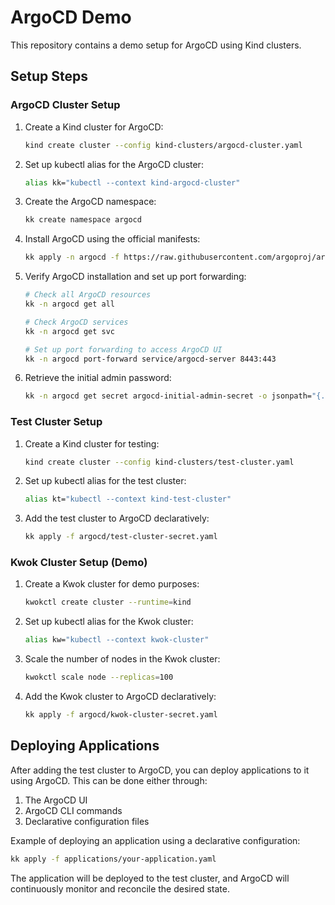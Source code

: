 # ArgoCD Demo

This repository contains a demo setup for ArgoCD using Kind clusters.

## Setup Steps

### ArgoCD Cluster Setup

1. Create a Kind cluster for ArgoCD:
   ```bash
   kind create cluster --config kind-clusters/argocd-cluster.yaml
   ```

2. Set up kubectl alias for the ArgoCD cluster:
   ```bash
   alias kk="kubectl --context kind-argocd-cluster"
   ```

3. Create the ArgoCD namespace:
   ```bash
   kk create namespace argocd
   ```

4. Install ArgoCD using the official manifests:
   ```bash
   kk apply -n argocd -f https://raw.githubusercontent.com/argoproj/argo-cd/refs/tags/v2.14.11/manifests/install.yaml
   ```

5. Verify ArgoCD installation and set up port forwarding:
   ```bash
   # Check all ArgoCD resources
   kk -n argocd get all

   # Check ArgoCD services
   kk -n argocd get svc

   # Set up port forwarding to access ArgoCD UI
   kk -n argocd port-forward service/argocd-server 8443:443
   ```

6. Retrieve the initial admin password:
   ```bash
   kk -n argocd get secret argocd-initial-admin-secret -o jsonpath="{.data.password}" | base64 -d && echo
   ```

### Test Cluster Setup

1. Create a Kind cluster for testing:
   ```bash
   kind create cluster --config kind-clusters/test-cluster.yaml
   ```

2. Set up kubectl alias for the test cluster:
   ```bash
   alias kt="kubectl --context kind-test-cluster"
   ```

3. Add the test cluster to ArgoCD declaratively:
   ```bash
   kk apply -f argocd/test-cluster-secret.yaml
   ```

### Kwok Cluster Setup (Demo)

1. Create a Kwok cluster for demo purposes:
   ```bash
   kwokctl create cluster --runtime=kind
   ```

2. Set up kubectl alias for the Kwok cluster:
   ```bash
   alias kw="kubectl --context kwok-cluster"
   ```

3. Scale the number of nodes in the Kwok cluster:
   ```bash
   kwokctl scale node --replicas=100
   ```

4. Add the Kwok cluster to ArgoCD declaratively:
   ```bash
   kk apply -f argocd/kwok-cluster-secret.yaml
   ```

## Deploying Applications

After adding the test cluster to ArgoCD, you can deploy applications to it using ArgoCD. This can be done either through:

1. The ArgoCD UI
2. ArgoCD CLI commands
3. Declarative configuration files

Example of deploying an application using a declarative configuration:
```bash
kk apply -f applications/your-application.yaml
```

The application will be deployed to the test cluster, and ArgoCD will continuously monitor and reconcile the desired state.
